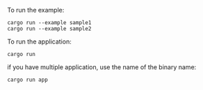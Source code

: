 To run the example:
```
cargo run --example sample1
cargo run --example sample2
```

To run the application:
```
cargo run
```

if you have multiple application, use the name of the binary name:
```
cargo run app
```
